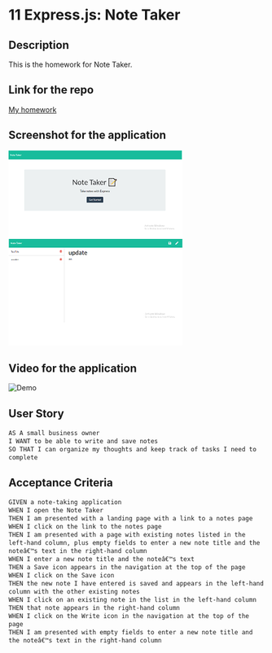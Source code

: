 # 11 Express.js: Note Taker

## Description

This is the homework for Note Taker.

## Link for the repo
[My homework](https://mighty-coast-46747.herokuapp.com/)

## Screenshot for the application

![Screenshot](./assets/image/screenshot.png)

## Video for the application

![Demo](./assets/image/demo.gif)

## User Story

```
AS A small business owner
I WANT to be able to write and save notes
SO THAT I can organize my thoughts and keep track of tasks I need to complete
```


## Acceptance Criteria

```
GIVEN a note-taking application
WHEN I open the Note Taker
THEN I am presented with a landing page with a link to a notes page
WHEN I click on the link to the notes page
THEN I am presented with a page with existing notes listed in the left-hand column, plus empty fields to enter a new note title and the noteâ€™s text in the right-hand column
WHEN I enter a new note title and the noteâ€™s text
THEN a Save icon appears in the navigation at the top of the page
WHEN I click on the Save icon
THEN the new note I have entered is saved and appears in the left-hand column with the other existing notes
WHEN I click on an existing note in the list in the left-hand column
THEN that note appears in the right-hand column
WHEN I click on the Write icon in the navigation at the top of the page
THEN I am presented with empty fields to enter a new note title and the noteâ€™s text in the right-hand column
```
